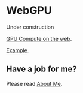 ﻿# WebGPU
Under construction

[GPU Compute on the web](https://web.dev/gpu-compute/).

[Example](https://raw.githack.com/anhr/WebGPU/master/Examples/index.html).

 ## Have a job for me?
Please read [About Me](https://anhr.github.io/AboutMe/).
